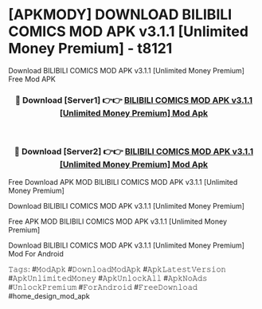 # [APKMODY] DOWNLOAD BILIBILI COMICS MOD APK v3.1.1 [Unlimited Money Premium] - t8121
Download BILIBILI COMICS MOD APK v3.1.1 [Unlimited Money Premium] Free Mod APK

<div align="center">
<h3>🔴 Download [Server1] 👉👉 <a href="https://apk-comot.site?title=BILIBILI_COMICS_MOD_APK_v3.1.1_[Unlimited_Money_Premium]">BILIBILI COMICS MOD APK v3.1.1 [Unlimited Money Premium] Mod Apk</a></h3><br>

<h3>🔴 Download [Server2] 👉👉 <a href="https://apk-comot.site?title=BILIBILI_COMICS_MOD_APK_v3.1.1_[Unlimited_Money_Premium]">BILIBILI COMICS MOD APK v3.1.1 [Unlimited Money Premium] Mod Apk</a></h3>
</div>


Free Download APK MOD BILIBILI COMICS MOD APK v3.1.1 [Unlimited Money Premium]

Download BILIBILI COMICS MOD APK v3.1.1 [Unlimited Money Premium] 

Free APK MOD BILIBILI COMICS MOD APK v3.1.1 [Unlimited Money Premium] 

Download BILIBILI COMICS MOD APK v3.1.1 [Unlimited Money Premium] Mod For Android

𝚃𝚊𝚐𝚜: #𝙼𝚘𝚍𝙰𝚙𝚔 #𝙳𝚘𝚠𝚗𝚕𝚘𝚊𝚍𝙼𝚘𝚍𝙰𝚙𝚔 #𝙰𝚙𝚔𝙻𝚊𝚝𝚎𝚜𝚝𝚅𝚎𝚛𝚜𝚒𝚘𝚗 #𝙰𝚙𝚔𝚄𝚗𝚕𝚒𝚖𝚒𝚝𝚎𝚍𝙼𝚘𝚗𝚎𝚢 #𝙰𝚙𝚔𝚄𝚗𝚕𝚘𝚌𝚔𝙰𝚕𝚕 #𝙰𝚙𝚔𝙽𝚘𝙰𝚍𝚜 #𝚄𝚗𝚕𝚘𝚌𝚔𝙿𝚛𝚎𝚖𝚒𝚞𝚖 #𝙵𝚘𝚛𝙰𝚗𝚍𝚛𝚘𝚒𝚍 #𝙵𝚛𝚎𝚎𝙳𝚘𝚠𝚗𝚕𝚘𝚊𝚍 #home_design_mod_apk